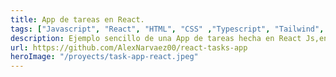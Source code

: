 ```yaml
---
title: App de tareas en React.
tags: ["Javascript", "React", "HTML", "CSS" ,"Typescript", "Tailwind", "json"]
description: Ejemplo sencillo de una App de tareas hecha en React Js,en cual se utilizan diversos Hook de la libreria.  
url: https://github.com/AlexNarvaez00/react-tasks-app
heroImage: "/proyects/task-app-react.jpeg"
---
```



